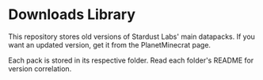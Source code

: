 # Downloads Library

This repository stores old versions of Stardust Labs' main datapacks. If you want an updated version, get it from the PlanetMinecrat page.

Each pack is stored in its respective folder. Read each folder's README for version correlation.
